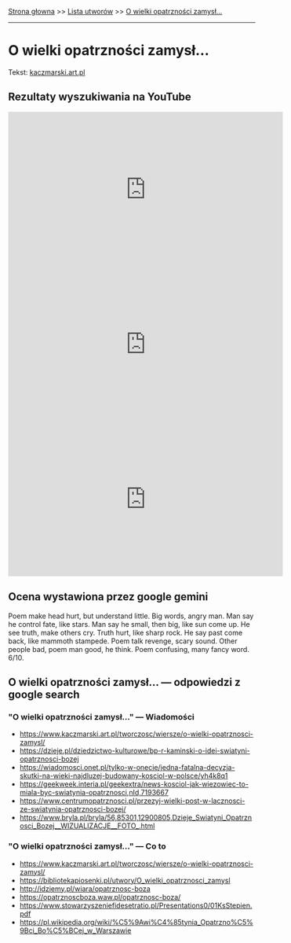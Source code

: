 [Strona głowna](../index.md) >> [Lista utworów](../list.md) >> [O wielki opatrzności zamysł…](362.md)

---

# O wielki opatrzności zamysł…

Tekst: [kaczmarski.art.pl](https://www.kaczmarski.art.pl/tworczosc/wiersze/o-wielki-opatrznosci-zamysl/)

## Rezultaty wyszukiwania na YouTube

<iframe width="560" height="315" src="https://www.youtube.com/embed/QCopoCoerRs?si=IdontcarewhotheIRSsendsImnotpayingtaxes" title="YouTube video player" frameborder="0" allow="accelerometer; autoplay; clipboard-write; encrypted-media; gyroscope; picture-in-picture; web-share" referrerpolicy="strict-origin-when-cross-origin" allowfullscreen></iframe>

<iframe width="560" height="315" src="https://www.youtube.com/embed/7cxciyZEBkE?si=IdontcarewhotheIRSsendsImnotpayingtaxes" title="YouTube video player" frameborder="0" allow="accelerometer; autoplay; clipboard-write; encrypted-media; gyroscope; picture-in-picture; web-share" referrerpolicy="strict-origin-when-cross-origin" allowfullscreen></iframe>

<iframe width="560" height="315" src="https://www.youtube.com/embed/-1t4Dz0vQjo?si=IdontcarewhotheIRSsendsImnotpayingtaxes" title="YouTube video player" frameborder="0" allow="accelerometer; autoplay; clipboard-write; encrypted-media; gyroscope; picture-in-picture; web-share" referrerpolicy="strict-origin-when-cross-origin" allowfullscreen></iframe>

## Ocena wystawiona przez google gemini

Poem make head hurt, but understand little. Big words, angry man. Man say he control fate, like stars. Man say he small, then big, like sun come up. He see truth, make others cry. Truth hurt, like sharp rock. He say past come back, like mammoth stampede. Poem talk revenge, scary sound. Other people bad, poem man good, he think. Poem confusing, many fancy word. 6/10.


## O wielki opatrzności zamysł… — odpowiedzi z google search

### "O wielki opatrzności zamysł…" — Wiadomości

 - <https://www.kaczmarski.art.pl/tworczosc/wiersze/o-wielki-opatrznosci-zamysl/>
 - <https://dzieje.pl/dziedzictwo-kulturowe/bp-r-kaminski-o-idei-swiatyni-opatrznosci-bozej>
 - <https://wiadomosci.onet.pl/tylko-w-onecie/jedna-fatalna-decyzja-skutki-na-wieki-najdluzej-budowany-kosciol-w-polsce/yh4k8q1>
 - <https://geekweek.interia.pl/geekextra/news-kosciol-jak-wiezowiec-to-miala-byc-swiatynia-opatrznosci,nId,7193667>
 - <https://www.centrumopatrznosci.pl/przezyj-wielki-post-w-lacznosci-ze-swiatynia-opatrznosci-bozej/>
 - <https://www.bryla.pl/bryla/56,85301,12900805,Dzieje_Swiatyni_Opatrznosci_Bozej__WIZUALIZACJE__FOTO_.html>

### "O wielki opatrzności zamysł…" — Co to

 - <https://www.kaczmarski.art.pl/tworczosc/wiersze/o-wielki-opatrznosci-zamysl/>
 - <https://bibliotekapiosenki.pl/utwory/O_wielki_opatrznosci_zamysl>
 - <http://idziemy.pl/wiara/opatrznosc-boza>
 - <https://opatrznoscboza.waw.pl/opatrznosc-boza/>
 - <https://www.stowarzyszeniefidesetratio.pl/Presentations0/01KsStepien.pdf>
 - <https://pl.wikipedia.org/wiki/%C5%9Awi%C4%85tynia_Opatrzno%C5%9Bci_Bo%C5%BCej_w_Warszawie>

